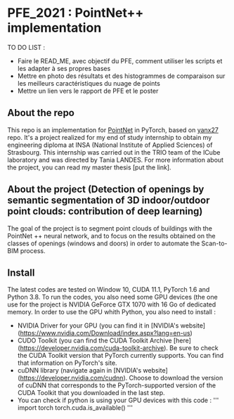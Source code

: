 # PFE_2021 : PointNet++ implementation  

TO DO LIST : 

- Faire le READ_ME, avec objectif du PFE, comment utiliser les scripts et les adapter à ses propres bases
- Mettre en photo des résultats et des histogrammes de comparaison sur les meilleurs caractéristiques du nuage de points
- Mettre un lien vers le rapport de PFE et le poster 

## About the repo

This repo is an implementation for [PointNet](https://proceedings.neurips.cc/paper/2017/file/d8bf84be3800d12f74d8b05e9b89836f-Paper.pdf) in PyTorch, based on [yanx27](https://github.com/yanx27/Pointnet_Pointnet2_pytorch) repo. 
It's a project realized for my end of study internship to obtain my engineering diploma at INSA (National Institute of Applied Sciences) of Strasbourg. This internship was carried out in the TRIO team of the ICube laboratory and was directed by Tania LANDES. For more information about the project, you can read my master thesis [put the link].

## About the project (Detection of openings by semantic segmentation of 3D indoor/outdoor point clouds: contribution of deep learning)

The goal of the project is to segment point clouds of buildings with the PointNet ++ neural network, and to focus on the results obtained on the classes of openings (windows and doors) in order to automate the Scan-to-BIM process. 

## Install 

The latest codes are tested on Window 10, CUDA 11.1, PyTorch 1.6 and Python 3.8. To run the codes, you also need some GPU devices (the one use for the project is NVIDIA GeForce GTX 1070 with 16 Go of dedicated memory. In order to use the GPU whith Python, you also need to install : 
- NVIDIA Driver for your GPU (you can find it in [NVIDIA's website] (https://www.nvidia.com/Download/index.aspx?lang=en-us)
- CUDO Toolkit (you can find the CUDA Toolkit Archive [here] (https://developer.nvidia.com/cuda-toolkit-archive). Be sure to check the CUDA Toolkit version that PyTorch currently supports. You can find that information on PyTorch's site.
- cuDNN library (navigate again in [NVIDIA's website] (https://developer.nvidia.com/cudnn). Choose to download the version of cuDNN that corresponds to the PyTorch-supported version of the CUDA Toolkit that you downloaded in the last step.
- You can check if python is using your GPU devices with this code : 
'''
import torch
torch.cuda.is_available()
'''

